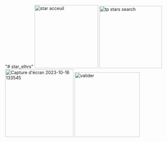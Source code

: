 "# star_elhrs" 
<img width="203" alt="star acceuil" src="https://github.com/safaa502/star_elhrs/assets/125218247/fb5bfd46-b1b6-4d27-8926-d71afc787651">
<img width="200" alt="tp stars search" src="https://github.com/safaa502/star_elhrs/assets/125218247/a9f0c631-ffa4-40e4-9312-739217927ec6">
<img width="218" alt="Capture d'écran 2023-10-16 133545" src="https://github.com/safaa502/star_elhrs/assets/125218247/bde366ba-8231-4be2-b132-adabef81d805">
<img width="208" alt="valider" src="https://github.com/safaa502/star_elhrs/assets/125218247/ee7236b0-47bd-4913-968a-067a67bc4e8b">
